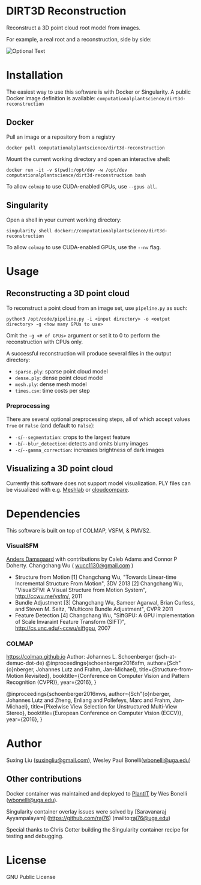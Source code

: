 # DIRT3D Reconstruction

Reconstruct a 3D point cloud root model from images.
 
For example, a real root and a reconstruction, side by side:

![Optional Text](../master/media/ProjectDemo.gif)
    
# Installation

The easiest way to use this software is with Docker or Singularity. A public Docker image definition is available: `computationalplantscience/dirt3d-reconstruction`

## Docker

Pull an image or a repository from a registry
```shell
docker pull computationalplantscience/dirt3d-reconstruction
```
Mount the current working directory and open an interactive shell:

```shell
docker run -it -v $(pwd):/opt/dev -w /opt/dev computationalplantscience/dirt3d-reconstruction bash
```

To allow `colmap` to use CUDA-enabled GPUs, use `--gpus all`.

## Singularity

Open a shell in your current working directory:

```shell
singularity shell docker://computationalplantscience/dirt3d-reconstruction
```

To allow `colmap` to use CUDA-enabled GPUs, use the `--nv` flag.

# Usage

## Reconstructing a 3D point cloud

To reconstruct a point cloud from an image set, use `pipeline.py` as such:

```shell
python3 /opt/code/pipeline.py -i <input directory> -o <output directory> -g <how many GPUs to use>
```

Omit the `-g <# of GPUs>` argument or set it to 0 to perform the reconstruction with CPUs only.

A successful reconstruction will produce several files in the output directory:

- `sparse.ply`: sparse point cloud model
- `dense.ply`: dense point cloud model
- `mesh.ply`: dense mesh model
- `times.csv`: time costs per step

### Preprocessing

There are several optional preprocessing steps, all of which accept values `True` or `False` (and default to `False`): 

- `-s`/`--segmentation`: crops to the largest feature
- `-b`/`--blur_detection`: detects and omits blurry images
- `-c`/`--gamma_correction`: increases brightness of dark images

## Visualizing a 3D point cloud

Currently this software does not support model visualization. PLY files can be visualized with e.g. [Meshlab](https://www.meshlab.net/) or [cloudcompare](https://www.danielgm.net/cc/).

# Dependencies

This software is built on top of COLMAP, VSFM, & PMVS2.

### VisualSFM
[Anders Damsgaard](mailto:adamsgaard@ucsd.edu) with contributions by Caleb Adams and Connor P Doherty.
Changchang Wu ( wucc1130@gmail.com )
+ Structure from Motion
[1] Changchang Wu, "Towards Linear-time Incremental Structure From Motion", 3DV 2013
[2] Changchang Wu, "VisualSFM: A Visual Structure from Motion System", http://ccwu.me/vsfm/, 2011
+ Bundle Adjustment
[3] Changchang Wu, Sameer Agarwal, Brian Curless, and Steven M. Seitz, "Multicore Bundle Adjustment", CVPR 2011   
+ Feature Detection
[4] Changchang Wu, "SiftGPU: A GPU implementation of Scale Invaraint Feature Transform (SIFT)", http://cs.unc.edu/~ccwu/siftgpu, 2007

### COLMAP
https://colmap.github.io
Author: Johannes L. Schoenberger (jsch-at-demuc-dot-de)
@inproceedings{schoenberger2016sfm,
    author={Sch\"{o}nberger, Johannes Lutz and Frahm, Jan-Michael},
    title={Structure-from-Motion Revisited},
    booktitle={Conference on Computer Vision and Pattern Recognition (CVPR)},
    year={2016},
}

@inproceedings{schoenberger2016mvs,
    author={Sch\"{o}nberger, Johannes Lutz and Zheng, Enliang and Pollefeys, Marc and Frahm, Jan-Michael},
    title={Pixelwise View Selection for Unstructured Multi-View Stereo},
    booktitle={European Conference on Computer Vision (ECCV)},
    year={2016},
}

# Author
Suxing Liu (suxingliu@gmail.com), Wesley Paul Bonelli(wbonelli@uga.edu)

## Other contributions

Docker container was maintained and deployed to [PlantIT](https://portnoy.cyverse.org) by Wes Bonelli (wbonelli@uga.edu).

Singularity container overlay issues were solved by [Saravanaraj Ayyampalayam] (https://github.com/raj76) (mailto:raj76@uga.edu)

Special thanks to Chris Cotter building the Singularity container recipe for testing and debugging.

# License
GNU Public License
